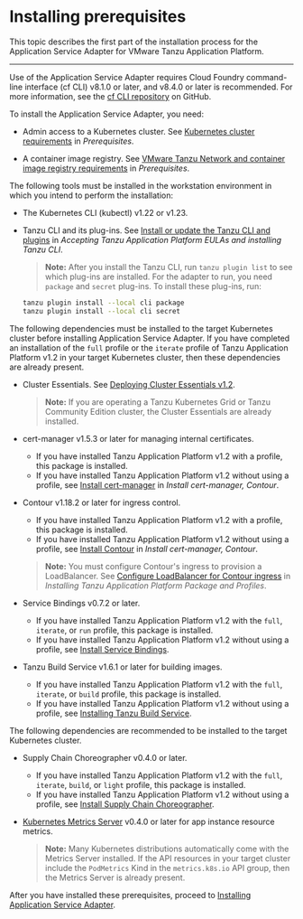 # Installing prerequisites

This topic describes the first part of the installation process for the Application Service Adapter for VMware Tanzu Application Platform.

----

Use of the Application Service Adapter requires Cloud Foundry command-line interface (cf CLI) v8.1.0 or later, and v8.4.0 or later is recommended.
For more information, see the [cf CLI repository](https://github.com/cloudfoundry/cli) on GitHub.

To install the Application Service Adapter, you need:

* Admin access to a Kubernetes cluster. See [Kubernetes cluster requirements](https://docs.vmware.com/en/VMware-Tanzu-Application-Platform/1.2/tap/GUID-prerequisites.html#kubernetes-cluster-requirements-3) in _Prerequisites_.

* A container image registry. See [VMware Tanzu Network and container image registry requirements](https://docs.vmware.com/en/VMware-Tanzu-Application-Platform/1.2/tap/GUID-prerequisites.html#vmware-tanzu-network-and-container-image-registry-requirements-0) in _Prerequisites_.

The following tools must be installed in the workstation environment in which you intend to perform the installation:

* The Kubernetes CLI (kubectl) v1.22 or v1.23.

* Tanzu CLI and its plug-ins. See [Install or update the Tanzu CLI and plugins](https://docs.vmware.com/en/VMware-Tanzu-Application-Platform/1.2/tap/GUID-install-tanzu-cli.html#install-or-update-the-tanzu-cli-and-plugins-3) in _Accepting Tanzu Application Platform EULAs and installing Tanzu CLI_.
   > **Note:** After you install the Tanzu CLI, run `tanzu plugin list` to see which plug-ins are installed. For the adapter to run, you need `package` and `secret` plug-ins. To install these plug-ins, run:
    ```bash
    tanzu plugin install --local cli package
    tanzu plugin install --local cli secret
    ```

The following dependencies must be installed to the target Kubernetes cluster before installing Application Service Adapter. If you have completed an installation of the `full` profile or the `iterate` profile of Tanzu Application Platform v1.2 in your target Kubernetes cluster, then these dependencies are already present.

* Cluster Essentials. See [Deploying Cluster Essentials v1.2](https://docs.vmware.com/en/Cluster-Essentials-for-VMware-Tanzu/1.2/cluster-essentials/GUID-deploy.html).
   > **Note:** If you are operating a Tanzu Kubernetes Grid or Tanzu Community Edition cluster, the Cluster Essentials are already installed.

* cert-manager v1.5.3 or later for managing internal certificates.
   * If you have installed Tanzu Application Platform v1.2 with a profile, this package is installed.
   * If you have installed Tanzu Application Platform v1.2 without using a profile, see [Install cert-manager](https://docs.vmware.com/en/VMware-Tanzu-Application-Platform/1.2/tap/GUID-cert-mgr-contour-fcd-install-cert-mgr.html#install-certmanager-1) in _Install cert-manager, Contour_.

* Contour v1.18.2 or later for ingress control.
   * If you have installed Tanzu Application Platform v1.2 with a profile, this package is installed.
   * If you have installed Tanzu Application Platform v1.2 without using a profile, see [Install Contour](https://docs.vmware.com/en/VMware-Tanzu-Application-Platform/1.2/tap/GUID-cert-mgr-contour-fcd-install-cert-mgr.html#install-contour-2) in _Install cert-manager, Contour_.
   > **Note:** You must configure Contour's ingress to provision a LoadBalancer. See [Configure LoadBalancer for Contour ingress](https://docs.vmware.com/en/VMware-Tanzu-Application-Platform/1.2/tap/GUID-install.html#optional-configure-loadbalancer-for-contour-ingress-2) in _Installing Tanzu Application Platform Package and Profiles_.

* Service Bindings v0.7.2 or later.
   * If you have installed Tanzu Application Platform v1.2 with the `full`, `iterate`, or `run` profile, this package is installed.
   * If you have installed Tanzu Application Platform v1.2 without using a profile, see [Install Service Bindings](https://docs.vmware.com/en/VMware-Tanzu-Application-Platform/1.2/tap/GUID-service-bindings-install-service-bindings.html).

* Tanzu Build Service v1.6.1 or later for building images.
   * If you have installed Tanzu Application Platform v1.2 with the `full`, `iterate`, or `build` profile, this package is installed.
   * If you have installed Tanzu Application Platform v1.2 without using a profile, see [Installing Tanzu Build Service](https://docs.vmware.com/en/VMware-Tanzu-Application-Platform/1.2/tap/GUID-tanzu-build-service-install-tbs.html).

The following dependencies are recommended to be installed to the target Kubernetes cluster.

* Supply Chain Choreographer v0.4.0 or later.
   * If you have installed Tanzu Application Platform v1.2 with the `full`, `iterate`, `build`, or `light` profile, this package is installed.
   * If you have installed Tanzu Application Platform v1.2 without using a profile, see [Install Supply Chain Choreographer](https://docs.vmware.com/en/VMware-Tanzu-Application-Platform/1.2/tap/GUID-scc-install-scc.html).

* [Kubernetes Metrics Server](https://github.com/kubernetes-sigs/metrics-server/) v0.4.0 or later for app instance resource metrics.
  > **Note:** Many Kubernetes distributions automatically come with the Metrics Server installed. If the API resources in your target cluster include the `PodMetrics` Kind in the `metrics.k8s.io` API group, then the Metrics Server is already present.

After you have installed these prerequisites, proceed to [Installing Application Service Adapter](install.md).
